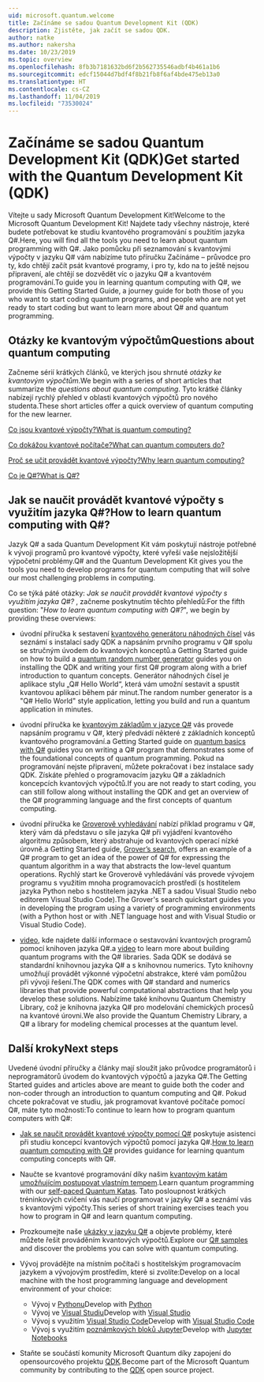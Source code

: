 ```yaml
---
uid: microsoft.quantum.welcome
title: Začínáme se sadou Quantum Development Kit (QDK)
description: Zjistěte, jak začít se sadou QDK.
author: natke
ms.author: nakersha
ms.date: 10/23/2019
ms.topic: overview
ms.openlocfilehash: 8fb3b7181632bd6f2b562735546adbf4b461a1b6
ms.sourcegitcommit: edcf15044d7bdf4f8b21fb8f6af4bde475eb13a0
ms.translationtype: HT
ms.contentlocale: cs-CZ
ms.lasthandoff: 11/04/2019
ms.locfileid: "73530024"
---
```

# <a name="get-started-with-the-quantum-development-kit-qdk"></a><span data-ttu-id="ca4fc-103">Začínáme se sadou Quantum Development Kit (QDK)</span><span class="sxs-lookup"><span data-stu-id="ca4fc-103">Get started with the Quantum Development Kit (QDK)</span></span>

<span data-ttu-id="ca4fc-104">Vítejte u sady Microsoft Quantum Development Kit!</span><span class="sxs-lookup"><span data-stu-id="ca4fc-104">Welcome to the Microsoft Quantum Development Kit!</span></span>  <span data-ttu-id="ca4fc-105">Najdete tady všechny nástroje, které budete potřebovat ke studiu kvantového programování s použitím jazyka Q#.</span><span class="sxs-lookup"><span data-stu-id="ca4fc-105">Here, you will find all the tools you need to learn about quantum programming with Q#.</span></span>  <span data-ttu-id="ca4fc-106">Jako pomůcku při seznamování s kvantovými výpočty v jazyku Q# vám nabízíme tuto příručku Začínáme – průvodce pro ty, kdo chtějí začít psát kvantové programy, i pro ty, kdo na to ještě nejsou připravení, ale chtějí se dozvědět víc o jazyku Q# a kvantovém programování.</span><span class="sxs-lookup"><span data-stu-id="ca4fc-106">To guide you in learning quantum computing with Q#, we provide this Getting Started Guide, a journey guide for both those of you who want to start coding quantum programs, and people who are not yet ready to start coding but want to learn more about Q# and quantum programming.</span></span>

## <a name="questions-about-quantum-computing"></a><span data-ttu-id="ca4fc-107">Otázky ke kvantovým výpočtům</span><span class="sxs-lookup"><span data-stu-id="ca4fc-107">Questions about quantum computing</span></span>

<span data-ttu-id="ca4fc-108">Začneme sérií krátkých článků, ve kterých jsou shrnuté _otázky ke kvantovým výpočtům_.</span><span class="sxs-lookup"><span data-stu-id="ca4fc-108">We begin with a series of short articles that summarize the _questions about quantum computing_.</span></span> <span data-ttu-id="ca4fc-109">Tyto krátké články nabízejí rychlý přehled v oblasti kvantových výpočtů pro nového studenta.</span><span class="sxs-lookup"><span data-stu-id="ca4fc-109">These short articles offer a quick overview of quantum computing for the new learner.</span></span>

[<span data-ttu-id="ca4fc-110">Co jsou kvantové výpočty?</span><span class="sxs-lookup"><span data-stu-id="ca4fc-110">What is quantum computing?</span></span>](xref:microsoft.quantum.overview.what)

[<span data-ttu-id="ca4fc-111">Co dokážou kvantové počítače?</span><span class="sxs-lookup"><span data-stu-id="ca4fc-111">What can quantum computers do?</span></span>](xref:microsoft.quantum.overview.computers)

[<span data-ttu-id="ca4fc-112">Proč se učit provádět kvantové výpočty?</span><span class="sxs-lookup"><span data-stu-id="ca4fc-112">Why learn quantum computing?</span></span>](xref:microsoft.quantum.overview.why)

[<span data-ttu-id="ca4fc-113">Co je Q#?</span><span class="sxs-lookup"><span data-stu-id="ca4fc-113">What is Q#?</span></span>](xref:microsoft.quantum.overview.qsharp)

## <a name="how-to-learn-quantum-computing-with-q"></a><span data-ttu-id="ca4fc-114">Jak se naučit provádět kvantové výpočty s využitím jazyka Q#?</span><span class="sxs-lookup"><span data-stu-id="ca4fc-114">How to learn quantum computing with Q#?</span></span>

<span data-ttu-id="ca4fc-115">Jazyk Q# a sada Quantum Development Kit vám poskytují nástroje potřebné k vývoji programů pro kvantové výpočty, které vyřeší vaše nejsložitější výpočetní problémy.</span><span class="sxs-lookup"><span data-stu-id="ca4fc-115">Q# and the Quantum Development Kit gives you the tools you need to develop programs for quantum computing that will solve our most challenging problems in computing.</span></span>

<span data-ttu-id="ca4fc-116">Co se týká páté otázky:  _Jak se naučit provádět kvantové výpočty s využitím jazyka Q#?_ , začneme poskytnutím těchto přehledů:</span><span class="sxs-lookup"><span data-stu-id="ca4fc-116">For the fifth question:  "_How to learn quantum computing with Q#?_", we begin by providing these overviews:</span></span>

* <span data-ttu-id="ca4fc-117">úvodní příručka k sestavení [kvantového generátoru náhodných čísel](xref:microsoft.quantum.quickstarts.qrng) vás seznámí s instalací sady QDK a napsáním prvního programu v Q# spolu se stručným úvodem do kvantových konceptů.</span><span class="sxs-lookup"><span data-stu-id="ca4fc-117">a Getting Started guide on how to build a [quantum random number generator](xref:microsoft.quantum.quickstarts.qrng) guides you on installing the QDK and writing your first Q# program along with a brief introduction to quantum concepts.</span></span> <span data-ttu-id="ca4fc-118">Generátor náhodných čísel je aplikace stylu „Q# Hello World“, která vám umožní sestavit a spustit kvantovou aplikaci během pár minut.</span><span class="sxs-lookup"><span data-stu-id="ca4fc-118">The random number generator is a "Q# Hello World" style application, letting you build and run a quantum application in minutes.</span></span>

* <span data-ttu-id="ca4fc-119">úvodní příručka ke [kvantovým základům v jazyce Q#](xref:microsoft.quantum.write-program) vás provede napsáním programu v Q#, který předvádí některé z základních konceptů kvantového programování.</span><span class="sxs-lookup"><span data-stu-id="ca4fc-119">a Getting Started guide on [quantum basics with Q#](xref:microsoft.quantum.write-program) guides you on writing a Q# program that demonstrates some of the foundational concepts of quantum programming.</span></span> <span data-ttu-id="ca4fc-120">Pokud na programování nejste připravení, můžete pokračovat i bez instalace sady QDK. Získáte přehled o programovacím jazyku Q# a základních koncepcích kvantových výpočtů.</span><span class="sxs-lookup"><span data-stu-id="ca4fc-120">If you are not ready to start coding, you can still follow along without installing the QDK and get an overview of the Q# programming language and the first concepts of quantum computing.</span></span>

* <span data-ttu-id="ca4fc-121">úvodní příručka ke [Groverově vyhledávání](xref:microsoft.quantum.quickstarts.search) nabízí příklad programu v Q#, který vám dá představu o síle jazyka Q# při vyjádření kvantového algoritmu způsobem, který abstrahuje od kvantových operací nízké úrovně.</span><span class="sxs-lookup"><span data-stu-id="ca4fc-121">a Getting Started guide, [Grover’s search](xref:microsoft.quantum.quickstarts.search), offers an example of a Q# program to get an idea of the power of Q# for expressing the quantum algorithm in a way that abstracts the low-level quantum operations.</span></span>  <span data-ttu-id="ca4fc-122">Rychlý start ke Groverově vyhledávání vás provede vývojem programu s využitím mnoha programovacích prostředí (s hostitelem jazyka Python nebo s hostitelem jazyka .NET a sadou Visual Studio nebo editorem Visual Studio Code).</span><span class="sxs-lookup"><span data-stu-id="ca4fc-122">The Grover's search quickstart guides you in developing the program using a variety of programming environments (with a Python host or with .NET language host and with Visual Studio or Visual Studio Code).</span></span>

* <span data-ttu-id="ca4fc-123">[video](https://www.microsoft.com/videoplayer/embed/RE2JOJf), kde najdete další informace o sestavování kvantových programů pomocí knihoven jazyka Q#.</span><span class="sxs-lookup"><span data-stu-id="ca4fc-123">a [video](https://www.microsoft.com/videoplayer/embed/RE2JOJf) to learn more about building quantum programs with the Q# libraries.</span></span>  <span data-ttu-id="ca4fc-124">Sada QDK se dodává se standardní knihovnou jazyka Q# a s knihovnou numerics. Tyto knihovny umožňují provádět výkonné výpočetní abstrakce, které vám pomůžou při vývoji řešení.</span><span class="sxs-lookup"><span data-stu-id="ca4fc-124">The QDK comes with Q# standard and numerics libraries that provide powerful computational abstractions that help you develop these solutions.</span></span> <span data-ttu-id="ca4fc-125">Nabízíme také knihovnu Quantum Chemistry Library, což je knihovna jazyka Q# pro modelování chemických procesů na kvantové úrovni.</span><span class="sxs-lookup"><span data-stu-id="ca4fc-125">We also provide the Quantum Chemistry Library, a Q# a library for modeling chemical processes at the quantum level.</span></span>

## <a name="next-steps"></a><span data-ttu-id="ca4fc-126">Další kroky</span><span class="sxs-lookup"><span data-stu-id="ca4fc-126">Next steps</span></span>

<span data-ttu-id="ca4fc-127">Uvedené úvodní příručky a články mají sloužit jako průvodce programátorů i neprogramátorů úvodem do kvantových výpočtů a jazyka Q#.</span><span class="sxs-lookup"><span data-stu-id="ca4fc-127">The Getting Started guides and articles above are meant to guide both the coder and non-coder through an introduction to quantum computing and Q#.</span></span>  <span data-ttu-id="ca4fc-128">Pokud chcete pokračovat ve studiu, jak programovat kvantové počítače pomocí Q#, máte tyto možnosti:</span><span class="sxs-lookup"><span data-stu-id="ca4fc-128">To continue to learn how to program quantum computers with Q#:</span></span>

* <span data-ttu-id="ca4fc-129">[Jak se naučit provádět kvantové výpočty pomocí Q#](xref:microsoft.quantum.overview.learn) poskytuje asistenci při studiu koncepcí kvantových výpočtů pomocí jazyka Q#.</span><span class="sxs-lookup"><span data-stu-id="ca4fc-129">[How to learn quantum computing with Q#](xref:microsoft.quantum.overview.learn) provides guidance for learning quantum computing concepts with Q#.</span></span>

* <span data-ttu-id="ca4fc-130">Naučte se kvantové programování díky našim [kvantovým katám umožňujícím postupovat vlastním tempem](https://aka.ms/try-quantum-katas).</span><span class="sxs-lookup"><span data-stu-id="ca4fc-130">Learn quantum programming with our [self-paced Quantum Katas](https://aka.ms/try-quantum-katas).</span></span> <span data-ttu-id="ca4fc-131">Tato posloupnost krátkých tréninkových cvičení vás naučí programovat v jazyky Q# a seznámí vás s kvantovými výpočty.</span><span class="sxs-lookup"><span data-stu-id="ca4fc-131">This series of short training exercises teach you how to program in Q# and learn quantum computing.</span></span>

* <span data-ttu-id="ca4fc-132">Prozkoumejte naše [ukázky v jazyku Q#](https://docs.microsoft.com/samples/browse/?languages=qsharp) a objevte problémy, které můžete řešit prováděním kvantových výpočtů.</span><span class="sxs-lookup"><span data-stu-id="ca4fc-132">Explore our [Q# samples](https://docs.microsoft.com/samples/browse/?languages=qsharp) and discover the problems you can solve with quantum computing.</span></span>

* <span data-ttu-id="ca4fc-133">Vývoj provádějte na místním počítači s hostitelským programovacím jazykem a vývojovým prostředím, které si zvolíte:</span><span class="sxs-lookup"><span data-stu-id="ca4fc-133">Develop on a local machine with the host programming language and development environment of your choice:</span></span>
  * <span data-ttu-id="ca4fc-134">Vývoj v [Pythonu](xref:microsoft.quantum.install#develop-with-python)</span><span class="sxs-lookup"><span data-stu-id="ca4fc-134">Develop with [Python](xref:microsoft.quantum.install#develop-with-python)</span></span>
  * <span data-ttu-id="ca4fc-135">Vývoj ve [Visual Studiu](xref:microsoft.quantum.install#develop-with-c-on-windows-using-visual-studio)</span><span class="sxs-lookup"><span data-stu-id="ca4fc-135">Develop with [Visual Studio](xref:microsoft.quantum.install#develop-with-c-on-windows-using-visual-studio)</span></span>
  * <span data-ttu-id="ca4fc-136">Vývoj s využitím [Visual Studio Code](xref:microsoft.quantum.install#develop-with-c-using-visual-studio-code)</span><span class="sxs-lookup"><span data-stu-id="ca4fc-136">Develop with [Visual Studio Code](xref:microsoft.quantum.install#develop-with-c-using-visual-studio-code)</span></span>
  * <span data-ttu-id="ca4fc-137">Vývoj s využitím [poznámkových bloků Jupyter](xref:microsoft.quantum.install#develop-with-jupyter-notebooks)</span><span class="sxs-lookup"><span data-stu-id="ca4fc-137">Develop with [Jupyter Notebooks](xref:microsoft.quantum.install#develop-with-jupyter-notebooks)</span></span>

* <span data-ttu-id="ca4fc-138">Staňte se součástí komunity Microsoft Quantum díky zapojení do opensourcového projektu [QDK](xref:microsoft.quantum.contributing).</span><span class="sxs-lookup"><span data-stu-id="ca4fc-138">Become part of the Microsoft Quantum community by contributing to the [QDK](xref:microsoft.quantum.contributing) open source project.</span></span>
